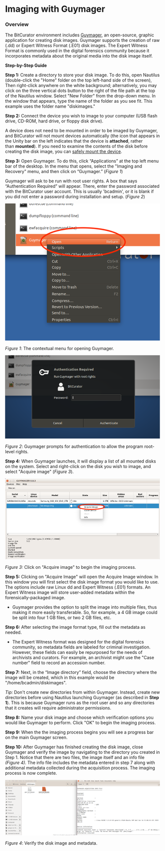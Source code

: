 Imaging with Guymager
=====================





### **Overview**

The BitCurator environment includes [Guymager](https://guymager.sourceforge.io), an open-source, graphic application for creating disk images. Guymager supports the creation of raw (.dd) or Expert Witness Format (.E01) disk images. The Expert Witness Format is commonly used in the digital forensics community because it incorporates metadata about the original media into the disk image itself.

**Step-by-Step Guide**

**Step 1:** Create a directory to store your disk image. To do this, open Nautilus (double-click the "Home" folder on the top left-hand side of the screen), Then right-click anywhere on the white background; alternatively, you may click on the three vertical dots button to the right of the file path at the top of the Nautilus window. Select "New Folder" from the drop-down menu. In the window that appears, type the name of the folder as you see fit. This example uses the folder name "diskimages." 

**Step 2:** Connect the device you wish to image to your computer (USB flash drive, CD-ROM, hard drive, or floppy disk drive).

A device does not need to be mounted in order to be imaged by Guymager, and BitCurator will not mount devices automatically (the icon that appears in the Unity bar on the left indicates that the device is **attached**, rather than **mounted**). If you need to examine the contents of the disk before creating the disk image, you can [safely mount the device](https://bitcurator.github.io/documentation/All%20Step-by-Step%20Guides/Imaging%20and%20Recovery%20Guides/Safely%20Mount%20Devices/).





**Step 3:** Open Guymager. To do this, click “Applications” at the top left menu bar of the desktop. In the menu that opens, select  the "Imaging and Recovery" menu, and then click on “Guymager.”  (*Figure* *1*)

Guymager will ask to be run with root user rights. A box that says “Authentication Required” will appear. There, enter the password associated with the BitCurator user account. This is usually 'bcadmin', or it is blank if you did not enter a password during installation and setup. (*Figure* *2*)





![guymager_figure1.png](attachments/guymager_figure1.png)

*Figure 1*: The contextual menu for opening Guymager.

![guymager_figure2.png](attachments/guymager_figure2.png)

*Figure 2*: Guymager prompts for authentication to allow the program root-level rights. 







**Step 4:** When Guymager launches, it will display a list of all mounted disks on the system. Select and right-click on the disk you wish to image, and select "Acquire image" (*Figure 3*).





![guymager1.png](attachments/guymager1.png)

*Figure 3:* Click on "Acquire image" to begin the imaging process.  








**Step 5:** Clicking on "Acquire Image" will open the Acquire Image window. In this window you will first select the disk image format you would like to use. The options include raw Linux dd and Expert Witness (.E01) formats. An Expert Witness image will store user-added metadata within the forensically-packaged image. 

* Guymager provides the option to split the image into multiple files, thus making it more easily transferable. So, for example, a 4 GB image could be split into four 1 GB files, or two 2 GB files, etc.

**Step 6:** After selecting the image format type, fill out the metadata as needed. 

* The Expert Witness format was designed for the digital forensics community, so metadata fields are labeled for criminal investigation. However, these fields can easily be repurposed for the needs of archivists and curators. For example, an archivist might use the "Case number" field to record an accession number.

**Step 7:** Next, in the “Image directory” field, choose the directory where the image will be created, which in this example would be "/home/bcadmin/diskimages".

*Tip:* Don't create new directories from within Guymager. Instead, create new directories before using Nautilus launching Guymager (as described in **Step 1**). This is because Guymager runs as the root user and so any directories that it creates will require administrator permissions. 

**Step 8:** Name your disk image and choose which verification options you would like Guymager to perform. Click "OK" to begin the imaging process.

**Step 9:** When the the imaging process begins you will see a progress bar on the main Guymager screen.







**Step 10:** After Guymager has finished creating the disk image, close Guymager and verify the image by navigating to the directory you created in Step 1. Notice that there are two files, the image itself and an info file *(Figure 4).* The info file includes the metadata entered in step 7 along with additional metadata collected during the acquisition process. The imaging process is now complete.





![Guymager3.png](attachments/Guymager3.png)

*Figure 4*: Verify the disk image and metadata.  











